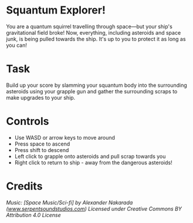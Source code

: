 # Squantum Explorer!

You are a quantum squirrel travelling through space—but your ship's gravitational field broke! Now, everything, including asteroids and space junk, is being pulled towards the ship. It's up to you to protect it as long as you can!

# Task

Build up your score by slamming your squantum body into the surrounding asteroids using your grapple gun and gather the surrounding scraps to make upgrades to your ship.

# Controls

- Use WASD or arrow keys to move around
- Press space to ascend
- Press shift to descend
- Left click to grapple onto asteroids and pull scrap towards you
- Right click to return to ship - away from the dangerous asteroids!

# Credits

*Music: [Space Music/Sci-fi] by Alexander Nakarada (www.serpentsoundstudios.com)
Licensed under Creative Commons BY Attribution 4.0 License*
